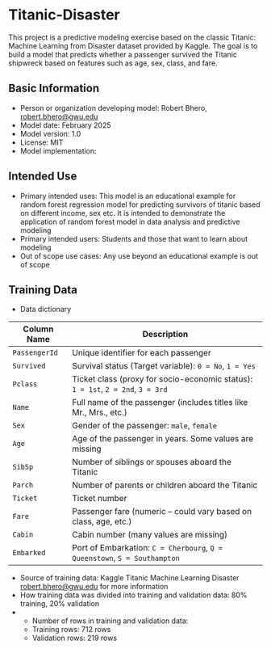 # Titanic-Disaster
This project is a predictive modeling exercise based on the classic Titanic: Machine Learning from Disaster dataset provided by Kaggle. The goal is to build a model that predicts whether a passenger survived the Titanic shipwreck based on features such as age, sex, class, and fare.
## Basic Information
* Person or organization developing model: Robert Bhero, robert.bhero@gwu.edu 
* Model date: February 2025
* Model version: 1.0
* License: MIT
* Model implementation:
## Intended Use
* Primary intended uses: This model is an educational example for random forest regression model for predicting survivors of titanic based on different income, sex etc. It is intended to demonstrate the application of random forest model in data analysis and predictive modeling
* Primary intended users: Students and those that want to learn about modeling
* Out of scope use cases: Any use beyond an educational example is out of scope
## Training Data
* Data dictionary


| Column Name      | Description                                                                     |
|------------------|---------------------------------------------------------------------------------|
| `PassengerId`    | Unique identifier for each passenger                                            |
| `Survived`       | Survival status (Target variable): `0 = No`, `1 = Yes`                          |
| `Pclass`         | Ticket class (proxy for socio-economic status): `1 = 1st`, `2 = 2nd`, `3 = 3rd` |
| `Name`           | Full name of the passenger (includes titles like Mr., Mrs., etc.)               |
| `Sex`            | Gender of the passenger: `male`, `female`                                       |
| `Age`            | Age of the passenger in years. Some values are missing                          |
| `SibSp`          | Number of siblings or spouses aboard the Titanic                                |
| `Parch`          | Number of parents or children aboard the Titanic                                |
| `Ticket`         | Ticket number                                                                   |
| `Fare`           | Passenger fare (numeric – could vary based on class, age, etc.)                 |
| `Cabin`          | Cabin number (many values are missing)                                          |
| `Embarked`       | Port of Embarkation: `C = Cherbourg`, `Q = Queenstown`, `S = Southampton`       |

* Source of training data: Kaggle Titanic Machine Learning Disaster robert.bhero@gwu.edu for more information
* How training data was divided into training and validation data: 80% training, 20% validation
* * Number of rows in training and validation data:
   * Training rows: 712 rows
   * Validation rows: 219 rows


